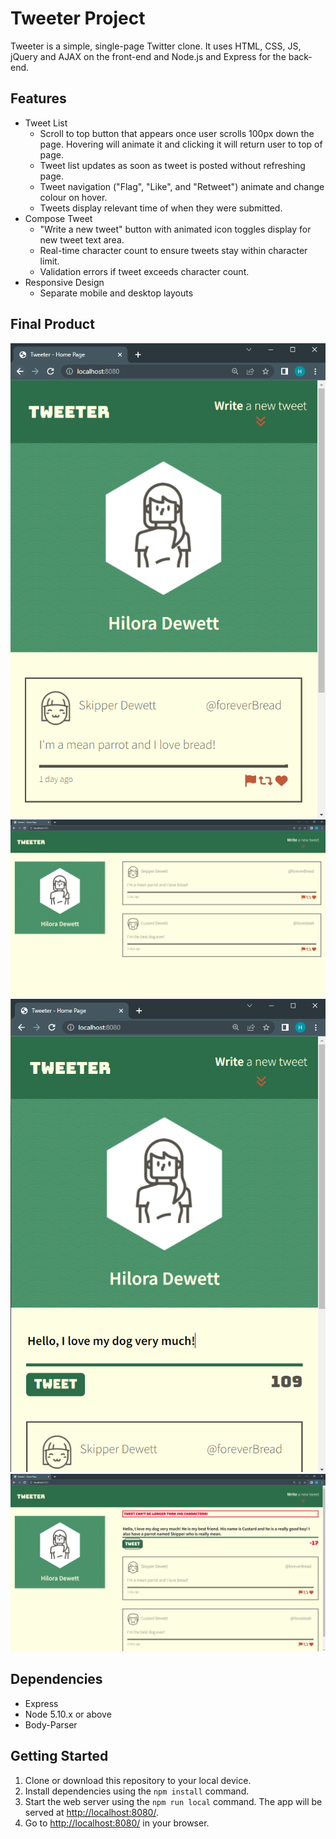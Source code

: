 # Tweeter Project

Tweeter is a simple, single-page Twitter clone. It uses HTML, CSS, JS, jQuery and AJAX on the front-end and Node.js and Express for the back-end.

## Features

- Tweet List
  - Scroll to top button that appears once user scrolls 100px down the page. Hovering will animate it and clicking it will return user to top of page.
  - Tweet list updates as soon as tweet is posted without refreshing page.
  - Tweet navigation ("Flag", "Like", and "Retweet") animate and change colour on hover.
  - Tweets display relevant time of when they were submitted.
- Compose Tweet
  - "Write a new tweet" button with animated icon toggles display for new tweet text area.
  - Real-time character count to ensure tweets stay within character limit.
  - Validation errors if tweet exceeds character count.
- Responsive Design
  - Separate mobile and desktop layouts

## Final Product

!["Image of Mobile View"](https://github.com/hdewett/tweeter/blob/master/public/images/MobileView.png)
!["Image of Desktop View"](https://github.com/hdewett/tweeter/blob/master/public/images/DesktopView.png)
!["Image of Tweet Being Composed in Mobile"](https://github.com/hdewett/tweeter/blob/master/public/images/TweetComposed.png)
!["Image of Validation Error for a tweet that is too long in Desktop"](https://github.com/hdewett/tweeter/blob/master/public/images/ValidationError.png)

## Dependencies

- Express
- Node 5.10.x or above
- Body-Parser

## Getting Started

1. Clone or download this repository to your local device.
2. Install dependencies using the `npm install` command.
3. Start the web server using the `npm run local` command. The app will be served at <http://localhost:8080/>.
4. Go to <http://localhost:8080/> in your browser.
